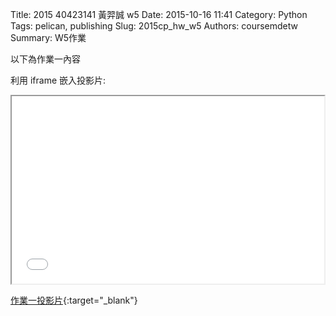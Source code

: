 Title: 2015 40423141 黃羿誠 w5
Date: 2015-10-16 11:41
Category: Python
Tags: pelican, publishing
Slug: 2015cp_hw_w5
Authors: coursemdetw
Summary: W5作業

以下為作業一內容

利用 iframe 嵌入投影片:

<iframe src="40423141_cp_w5_p.html" width="500" height="300"></iframe>

[作業一投影片](40423141_cp_w5_p.html){:target="_blank"}
